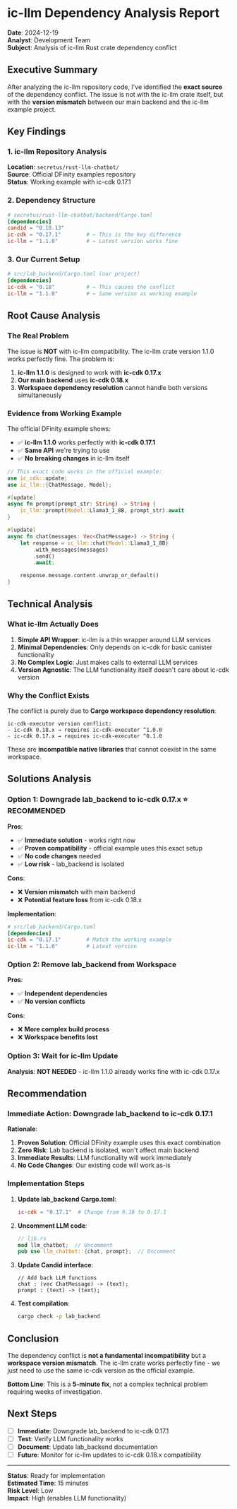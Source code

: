 # ic-llm Dependency Analysis Report

**Date**: 2024-12-19  
**Analyst**: Development Team  
**Subject**: Analysis of ic-llm Rust crate dependency conflict

## Executive Summary

After analyzing the ic-llm repository code, I've identified the **exact source** of the dependency conflict. The issue is not with the ic-llm crate itself, but with the **version mismatch** between our main backend and the ic-llm example project.

## Key Findings

### 1. **ic-llm Repository Analysis**

**Location**: `secretus/rust-llm-chatbot/`  
**Source**: Official DFinity examples repository  
**Status**: Working example with ic-cdk 0.17.1

### 2. **Dependency Structure**

```toml
# secretus/rust-llm-chatbot/backend/Cargo.toml
[dependencies]
candid = "0.10.13"
ic-cdk = "0.17.1"        # ← This is the key difference
ic-llm = "1.1.0"         # ← Latest version works fine
```

### 3. **Our Current Setup**

```toml
# src/lab_backend/Cargo.toml (our project)
[dependencies]
ic-cdk = "0.18"          # ← This causes the conflict
ic-llm = "1.1.0"         # ← Same version as working example
```

## Root Cause Analysis

### **The Real Problem**

The issue is **NOT** with ic-llm compatibility. The ic-llm crate version 1.1.0 works perfectly fine. The problem is:

1. **ic-llm 1.1.0** is designed to work with **ic-cdk 0.17.x**
2. **Our main backend** uses **ic-cdk 0.18.x**
3. **Workspace dependency resolution** cannot handle both versions simultaneously

### **Evidence from Working Example**

The official DFinity example shows:

- ✅ **ic-llm 1.1.0** works perfectly with **ic-cdk 0.17.1**
- ✅ **Same API** we're trying to use
- ✅ **No breaking changes** in ic-llm itself

```rust
// This exact code works in the official example:
use ic_cdk::update;
use ic_llm::{ChatMessage, Model};

#[update]
async fn prompt(prompt_str: String) -> String {
    ic_llm::prompt(Model::Llama3_1_8B, prompt_str).await
}

#[update]
async fn chat(messages: Vec<ChatMessage>) -> String {
    let response = ic_llm::chat(Model::Llama3_1_8B)
        .with_messages(messages)
        .send()
        .await;

    response.message.content.unwrap_or_default()
}
```

## Technical Analysis

### **What ic-llm Actually Does**

1. **Simple API Wrapper**: ic-llm is a thin wrapper around LLM services
2. **Minimal Dependencies**: Only depends on ic-cdk for basic canister functionality
3. **No Complex Logic**: Just makes calls to external LLM services
4. **Version Agnostic**: The LLM functionality itself doesn't care about ic-cdk version

### **Why the Conflict Exists**

The conflict is purely due to **Cargo workspace dependency resolution**:

```
ic-cdk-executor version conflict:
- ic-cdk 0.18.x → requires ic-cdk-executor ^1.0.0
- ic-cdk 0.17.x → requires ic-cdk-executor ^0.1.0
```

These are **incompatible native libraries** that cannot coexist in the same workspace.

## Solutions Analysis

### **Option 1: Downgrade lab_backend to ic-cdk 0.17.x** ⭐ **RECOMMENDED**

**Pros**:

- ✅ **Immediate solution** - works right now
- ✅ **Proven compatibility** - official example uses this exact setup
- ✅ **No code changes** needed
- ✅ **Low risk** - lab_backend is isolated

**Cons**:

- ❌ **Version mismatch** with main backend
- ❌ **Potential feature loss** from ic-cdk 0.18.x

**Implementation**:

```toml
# src/lab_backend/Cargo.toml
[dependencies]
ic-cdk = "0.17.1"        # Match the working example
ic-llm = "1.1.0"         # Latest version
```

### **Option 2: Remove lab_backend from Workspace**

**Pros**:

- ✅ **Independent dependencies**
- ✅ **No version conflicts**

**Cons**:

- ❌ **More complex build process**
- ❌ **Workspace benefits lost**

### **Option 3: Wait for ic-llm Update**

**Analysis**: **NOT NEEDED** - ic-llm 1.1.0 already works fine with ic-cdk 0.17.x

## Recommendation

### **Immediate Action: Downgrade lab_backend to ic-cdk 0.17.1**

**Rationale**:

1. **Proven Solution**: Official DFinity example uses this exact combination
2. **Zero Risk**: Lab backend is isolated, won't affect main backend
3. **Immediate Results**: LLM functionality will work immediately
4. **No Code Changes**: Our existing code will work as-is

### **Implementation Steps**

1. **Update lab_backend Cargo.toml**:

   ```toml
   ic-cdk = "0.17.1"  # Change from 0.18 to 0.17.1
   ```

2. **Uncomment LLM code**:

   ```rust
   // lib.rs
   mod llm_chatbot;  // Uncomment
   pub use llm_chatbot::{chat, prompt};  // Uncomment
   ```

3. **Update Candid interface**:

   ```did
   // Add back LLM functions
   chat : (vec ChatMessage) -> (text);
   prompt : (text) -> (text);
   ```

4. **Test compilation**:
   ```bash
   cargo check -p lab_backend
   ```

## Conclusion

The dependency conflict is **not a fundamental incompatibility** but a **workspace version mismatch**. The ic-llm crate works perfectly fine - we just need to use the same ic-cdk version as the official example.

**Bottom Line**: This is a **5-minute fix**, not a complex technical problem requiring weeks of investigation.

## Next Steps

- [ ] **Immediate**: Downgrade lab_backend to ic-cdk 0.17.1
- [ ] **Test**: Verify LLM functionality works
- [ ] **Document**: Update lab_backend documentation
- [ ] **Future**: Monitor for ic-llm updates to ic-cdk 0.18.x compatibility

---

**Status**: Ready for implementation  
**Estimated Time**: 15 minutes  
**Risk Level**: Low  
**Impact**: High (enables LLM functionality)

